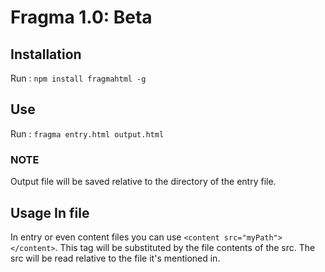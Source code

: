 # Fragma 1.0: Beta

## Installation

Run : `npm install fragmahtml -g`

## Use

Run : `fragma entry.html output.html`

### NOTE

Output file will be saved relative to the directory of the entry file.

## Usage In file

In entry or even content files you can use `<content src="myPath"></content>`. This tag will be substituted by the file contents of the src. The src will be read relative to the file it's mentioned in.